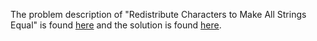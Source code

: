 The problem description of "Redistribute Characters to Make All Strings Equal" is found [here](https://leetcode.com/problems/redistribute-characters-to-make-all-strings-equal/) and the solution is found [here](https://github.com/aurimas13/Solutions-To-Problems/blob/master/LeetCode/Python%20Solutions/Redistribute%20Characters%20to%20Make%20All%20Strings%20Equal/redistribute.py).